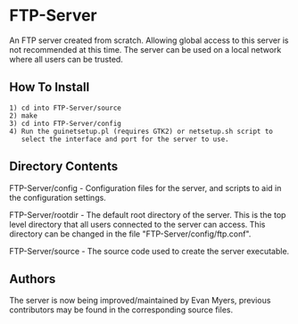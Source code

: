 FTP-Server
==========
An FTP server created from scratch. Allowing global access to this server is
not recommended at this time. The server can be used on a local network where
all users can be trusted.


How To Install
--------------
	1) cd into FTP-Server/source
	2) make
	3) cd into FTP-Server/config
	4) Run the guinetsetup.pl (requires GTK2) or netsetup.sh script to
	   select the interface and port for the server to use.


Directory Contents
------------------
FTP-Server/config - Configuration files for the server, and scripts to aid in
		    the configuration settings.

FTP-Server/rootdir - The default root directory of the server. This is the top
		     level directory that all users connected to the server can
		     access. This directory can be changed in the file
		     "FTP-Server/config/ftp.conf".

FTP-Server/source - The source code used to create the server executable.


Authors
-------
The server is now being improved/maintained by Evan Myers, previous 
contributors may be found in the corresponding source files.
